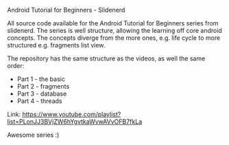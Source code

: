 Android Tutorial for Beginners - Slidenerd

All source code available for the Android Tutorial for Beginners series from slidenerd.
The series is well structure, allowing the learning off core android concepts.
The concepts diverge from the more ones, e.g. life cycle to more structured e.g. fragments list view.

The repository has the same structure as the videos, as well the same order:
 - Part 1 - the basic
 - Part 2 - fragments
 - Part 3 - database
 - Part 4 - threads

Link: https://www.youtube.com/playlist?list=PLonJJ3BVjZW6hYgvtkaWvwAVvOFB7fkLa

Awesome series :)
